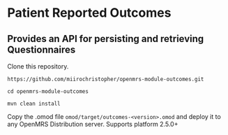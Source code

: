 # Patient Reported Outcomes
## Provides an API for persisting and retrieving Questionnaires 

Clone this repository. 

```
https://github.com/miirochristopher/openmrs-module-outcomes.git

cd openmrs-module-outcomes

mvn clean install 
```

Copy the .omod file `omod/target/outcomes-<version>.omod` and deploy it to any OpenMRS Distribution server. 
Supports platform 2.5.0+ 